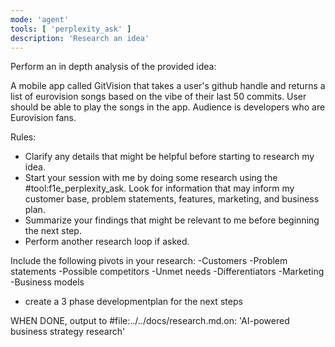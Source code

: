 ```yaml
---
mode: 'agent'
tools: [ 'perplexity_ask' ]
description: 'Research an idea'
---
```


Perform an in depth analysis of the provided idea:

A mobile app called GitVision that takes a user's github handle and returns a list of eurovision songs based on the vibe of their last 50 commits. User should be able to play the songs in the app. Audience is developers who are Eurovision fans.

Rules:
- Clarify any details that might be helpful before starting to research my idea.
- Start your session with me by doing some research using the #tool:f1e_perplexity_ask. Look for information that may inform my customer base, problem statements, features, marketing, and business plan.
- Summarize your findings that might be relevant to me before beginning the next step.
- Perform another research loop if asked.

Include the following pivots in your research:
-Customers
-Problem statements
-Possible competitors
-Unmet needs
-Differentiators
-Marketing
-Business models
- create a 3 phase developmentplan for the next steps

WHEN DONE, output to #file:../../docs/research.md.on: 'AI-powered business strategy research'

